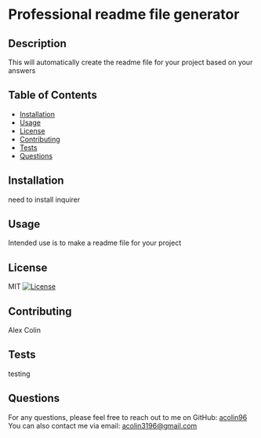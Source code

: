 
# Professional readme file generator

## Description
This will automatically create the readme file for your project based on your answers

## Table of Contents
- [Installation](#installation)
- [Usage](#usage)
- [License](#license)
- [Contributing](#contributing)
- [Tests](#tests)
- [Questions](#questions)

## Installation
need to install inquirer

## Usage
Intended use is to make a readme file for your project

## License
MIT
[![License](https://img.shields.io/badge/License-MIT-green.svg)](https://opensource.org/licenses/MIT)


## Contributing
Alex Colin

## Tests
testing

## Questions
For any questions, please feel free to reach out to me on GitHub: [acolin96](https://github.com/acolin96)
You can also contact me via email: acolin3196@gmail.com
